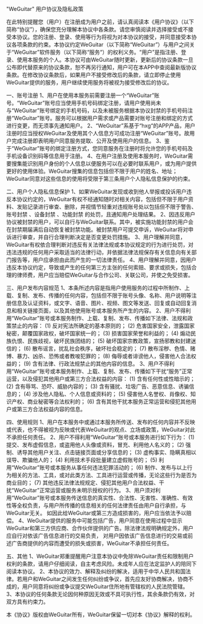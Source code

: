 "WeGuitar" 用户协议及隐私政策

在此特别提醒您（用户）在注册成为用户之前，请认真阅读本《用户协议》（以下简称“协议”），确保您充分理解本协议中各条款。请您审慎阅读并选择接受或不接受本协议。您的注册、登录、使用等行为将视为对本协议的接受，并同意接受本协议各项条款的约束。本协议约定WeGuitar（以下简称“WeGuitar”）与用户之间关于“WeGuitar”软件服务（以下简称“服务“）的权利义务。“用户”是指注册、登录、使用本服务的个人。本协议可由WeGuitar随时更新，更新后的协议条款一旦公布即代替原来的协议条款，恕不再另行通知，用户可在本APP中查阅最新版协议条款。在修改协议条款后，如果用户不接受修改后的条款，请立即停止使用WeGuitar提供的服务，用户继续使用服务将被视为接受修改后的协议。

一、账号注册 1、用户在使用本服务前需要注册一个“WeGuitar”账号。“WeGuitar”账号应当使用手机号码绑定注册，请用户使用尚未与“WeGuitar”账号绑定的手机号码，以及未被服务根据本协议封禁的手机号码注册“WeGuitar”账号。服务可以根据用户需求或产品需要对账号注册和绑定的方式进行变更，而无须事先通知用户。 2、“WeGuitar”系基于“hxg“的APP产品，用户注册时应当授权WeGuitar及使用其个人信息方可成功注册“WeGuitar”账号。故用户完成注册即表明用户同意服务提取、公开及使用用户的信息。 3、鉴于“WeGuitar”账号的绑定注册方式，您同意服务在注册时将允许您的手机号码及手机设备识别码等信息用于注册。 4、在用户注册及使用本服务时，WeGuitar需要搜集能识别用户身份的个人信息以便服务可以在必要时联系用户，或为用户提供更好的使用体验。WeGuitar搜集的信息包括但不限于用户的姓名、地址；WeGuitar同意对这些信息的使用将受限于第三条用户个人隐私信息保护的约束。

二、用户个人隐私信息保护 1、如果WeGuitar发现或收到他人举报或投诉用户违反本协议约定的，WeGuitar有权不经通知随时对相关内容，包括但不限于用户资料、发贴记录进行审查、删除，并视情节轻重对违规账号处以包括但不限于警告、账号封禁 、设备封禁 、功能封禁 的处罚，且通知用户处理结果。 2、因违反用户协议被封禁的用户，可以自行与WeGuitar联系。其中，被实施功能封禁的用户会在封禁期届满后自动恢复被封禁功能。被封禁用户可提交申诉，WeGuitar将对申诉进行审查，并自行合理判断决定是否变更处罚措施。 3、用户理解并同意，WeGuitar有权依合理判断对违反有关法律法规或本协议规定的行为进行处罚，对违法违规的任何用户采取适当的法律行动，并依据法律法规保存有关信息向有关部门报告等，用户应承担由此而产生的一切法律责任。 4、用户理解并同意，因用户违反本协议约定，导致或产生的任何第三方主张的任何索赔、要求或损失，包括合理的律师费，用户应当赔偿WeGuitar与合作公司、关联公司，并使之免受损害。

三、用户发布内容规范 1、本条所述内容是指用户使用服务的过程中所制作、上载、复制、发布、传播的任何内容，包括但不限于账号头像、名称、用户说明等注册信息及认证资料，或文字、语音、图片、视频、图文等发送、回复或自动回复消息和相关链接页面，以及其他使用账号或本服务所产生的内容。 2、用户不得利用“WeGuitar”账号或本服务制作、上载、复制、发布、传播如下法律、法规和政策禁止的内容： (1) 反对宪法所确定的基本原则的； (2) 危害国家安全，泄露国家秘密，颠覆国家政权，破坏国家统一的； (3) 损害国家荣誉和利益的； (4) 煽动民族仇恨、民族歧视，破坏民族团结的； (5) 破坏国家宗教政策，宣扬邪教和封建迷信的； (6) 散布谣言，扰乱社会秩序，破坏社会稳定的； (7) 散布淫秽、色情、赌博、暴力、凶杀、恐怖或者教唆犯罪的； (8) 侮辱或者诽谤他人，侵害他人合法权益的； (9) 含有法律、行政法规禁止的其他内容的信息。 3、用户不得利用“WeGuitar”账号或本服务制作、上载、复制、发布、传播如下干扰“服务”正常运营，以及侵犯其他用户或第三方合法权益的内容： (1) 含有任何性或性暗示的； (2) 含有辱骂、恐吓、威胁内容的； (3) 含有骚扰、垃圾广告、恶意信息、诱骗信息的； (4) 涉及他人隐私、个人信息或资料的； (5) 侵害他人名誉权、肖像权、知识产权、商业秘密等合法权利的； (6) 含有其他干扰本服务正常运营和侵犯其他用户或第三方合法权益内容的信息。

四、使用规则 1、用户在本服务中或通过本服务所传送、发布的任何内容并不反映或代表，也不得被视为反映或代表WeGuitar的观点、立场或政策，WeGuitar对此不承担任何责任。 2、用户不得利用“WeGuitar”账号或本服务进行如下行为： (1) 提交、发布虚假信息，或盗用他人头像或资料，冒充、利用他人名义的； (2) 强制、诱导其他用户关注、点击链接页面或分享信息的； (3) 虚构事实、隐瞒真相以误导、欺骗他人的； (4) 利用技术手段批量建立虚假账号的； (5) 利用“WeGuitar”账号或本服务从事任何违法犯罪活动的； (6) 制作、发布与以上行为相关的方法、工具，或对此类方法、工具进行运营或传播，无论这些行为是否为商业目的； (7) 其他违反法律法规规定、侵犯其他用户合法权益、干扰“WeGuitar”正常运营或服务未明示授权的行为。 3、用户须对利用“WeGuitar”账号或本服务传送信息的真实性、合法性、无害性、准确性、有效性等全权负责，与用户所传播的信息相关的任何法律责任由用户自行承担，与WeGuitar无关。 如因此给WeGuitar或第三方造成损害的，用户应当依法予以赔偿。 4、WeGuitar提供的服务中可能包括广告，用户同意在使用过程中显示WeGuitar和第三方供应商、合作伙伴提供的广告。除法律法规明确规定外，用户应自行对依该广告信息进行的交易负责， 对用户因依该广告信息进行的交易或前述广告商提供的内容而遭受的损失或损害，WeGuitar不承担任何责任。

五、其他 1、WeGuitar郑重提醒用户注意本协议中免除WeGuitar责任和限制用户权利的条款，请用户仔细阅读，自主考虑风险。未成年人应在法定监护人的陪同下阅读本协议。 2、本协议的效力、解释及纠纷的解决，适用于中华人民共和国法律。若用户和WeGuitar之间发生任何纠纷或争议，首先应友好协商解决，协商不成的，用户同意将纠纷或争议提交WeGuitar住所地有管辖权的人民法院管辖。 3、本协议的任何条款无论因何种原因无效或不具可执行性，其余条款仍有效，对双方具有约束力。

本《协议》版权由WeGuitar所有，WeGuitar保留一切对本《协议》解释的权利。

